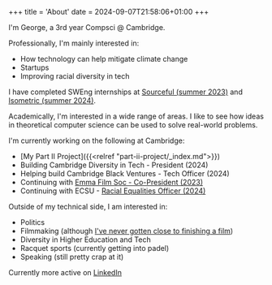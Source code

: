 +++
title = 'About'
date = 2024-09-07T21:58:06+01:00
+++

I'm George, a 3rd year Compsci @ Cambridge.

Professionally, I'm mainly interested in:
- How technology can help mitigate climate change
- Startups
- Improving racial diversity in tech

I have completed SWEng internships at [Sourceful (summer 2023)](https://sourceful.com) and [Isometric (summer 2024)](https://isometric.com).

Academically, I'm interested in a wide range of areas. I like to see how ideas in theoretical computer science can be used to solve real-world problems.

I'm currently working on the following at Cambridge:
- [My Part II Project]({{<relref "part-ii-project/_index.md">}})
- Building Cambridge Diversity in Tech - President (2024)
- Helping build Cambridge Black Ventures - Tech Officer (2024)
- Continuing with [Emma Film Soc - Co-President (2023)](https://instagram.com/emmafilmsoc/)
- Continuing with ECSU - [Racial Equalities Officer (2024)](https://www.varsity.co.uk/news/27420)

Outside of my technical side, I am interested in: 
- Politics
- Filmmaking (although [I've never gotten close to finishing a film](https://x.com/barbieheimer/status/1830760816221561215))
- Diversity in Higher Education and Tech
- Racquet sports (currently getting into padel)
- Speaking (still pretty crap at it)

Currently more active on [LinkedIn](https://linkedin.com/in/georgepool)